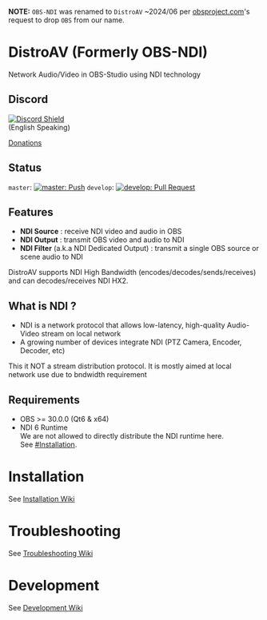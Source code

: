 **NOTE:** `OBS-NDI` was renamed to `DistroAV` ~2024/06 per [obsproject.com](https://obsproject.com)'s request to drop `OBS` from our name.

DistroAV (Formerly OBS-NDI)
==============
Network Audio/Video in OBS-Studio using NDI technology

## Discord
[![Discord Shield](https://discordapp.com/api/guilds/1082173788101279746/widget.png?style=banner3)](https://discord.gg/ZuTxbUK3ug)  
(English Speaking)

[Donations](https://opencollective.com/obs-ndi)

## Status
`master`: [![master: Push](https://github.com/obs-ndi/obs-ndi/actions/workflows/push.yaml/badge.svg)](https://github.com/obs-ndi/obs-ndi/actions/workflows/push.yaml)
`develop`: [![develop: Pull Request](https://github.com/obs-ndi/obs-ndi/actions/workflows/pr-pull.yaml/badge.svg?branch=develop)](https://github.com/obs-ndi/obs-ndi/actions/workflows/pr-pull.yaml)

## Features
- **NDI Source** : receive NDI video and audio in OBS
- **NDI Output** : transmit OBS video and audio to NDI
- **NDI Filter** (a.k.a NDI Dedicated Output) : transmit a single OBS source or scene audio to NDI

DistroAV supports NDI High Bandwidth (encodes/decodes/sends/receives) and can decodes/receives NDI HX2.

## What is NDI ?
- NDI is a network protocol that allows low-latency, high-quality Audio-Video stream on local network
- A growing number of devices integrate NDI (PTZ Camera, Encoder, Decoder, etc)

This it NOT a stream distribution protocol. It is mostly aimed at local network use due to bndwidth requirement

## Requirements
* OBS >= 30.0.0 (Qt6 & x64)
* NDI 6 Runtime  
  We are not allowed to directly distribute the NDI runtime here.  
  See [#Installation](#installation).

# Installation

See [Installation Wiki](https://github.com/obs-ndi/obs-ndi/wiki/1.-Installation)

# Troubleshooting

See [Troubleshooting Wiki](https://github.com/obs-ndi/obs-ndi/wiki/2.-Troubleshooting)

# Development

See [Development Wiki](https://github.com/obs-ndi/obs-ndi/wiki/3.-Development)
